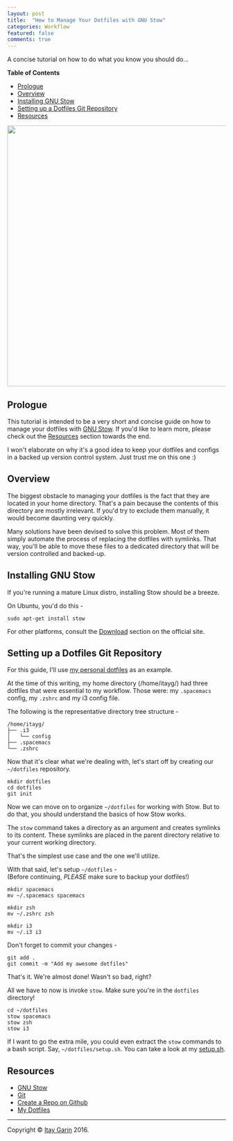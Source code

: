 ```yaml
---
layout: post
title:  "How to Manage Your Dotfiles with GNU Stow"
categories: Workflow
featured: false
comments: true
---
```


A concise tutorial on how to do what you know you should do...

<!--more-->

<!-- markdown-toc start - Don't edit this section. Run M-x markdown-toc-generate-toc again -->
**Table of Contents**

- [Prologue](#prologue)
- [Overview](#overview)
- [Installing GNU Stow](#installing-gnu-stow)
- [Setting up a Dotfiles Git Repository](#setting-up-a-dotfiles-git-repository)
- [Resources](#resources)

<!-- markdown-toc end -->

<img src="http://www.gnu.org.ua/graphics/winkler-gnu.png" width="600">

## Prologue 

This tutorial is intended to be a very short and concise guide on how to manage your dotfiles with [GNU Stow](https://www.gnu.org/software/stow/).
If you'd like to learn more, please check out the [Resources](#resources) section towards the end.

I won't elaborate on why it's a good idea to keep your dotfiles and configs in a 
backed up version control system. Just trust me on this one :)

## Overview

The biggest obstacle to managing your dotfiles is the fact that they are located in your home directory.
That's a pain because the contents of this directory are mostly irrelevant.
If you'd try to exclude them manually, it would become daunting very quickly.

Many solutions have been devised to solve this problem.
Most of them simply automate the process of replacing the dotfiles with symlinks.
That way, you'll be able to move these files to a dedicated directory that
will be version controlled and backed-up.

## Installing GNU Stow

If you're running a mature Linux distro, installing Stow should be a breeze.

On Ubuntu, you'd do this - 

```shell
sudo apt-get install stow
```

For other platforms, consult the [Download](https://www.gnu.org/software/stow#download) section on the official site.

## Setting up a Dotfiles Git Repository

For this guide, I'll use [my personal dotfiles](https://github.com/ItayGarin/dotfiles) as an example.

At the time of this writing, my home directory (/home/itayg/) had three dotfiles that were essential to my workflow.
Those were: my `.spacemacs` config, my `.zshrc` and my i3 config file.

The following is the representative directory tree structure -

```
/home/itayg/
├── .i3
│   └── config
├── .spacemacs
└── .zshrc
```

Now that it's clear what we're dealing with, let's start off by creating our `~/dotfiles` repository.

```shell
mkdir dotfiles
cd dotfiles
git init
```

Now we can move on to organize `~/dotfiles` for working with Stow.
But to do that, you should understand the basics of how Stow works.

The `stow` command takes a directory as an argument and creates symlinks to its content.
These symlinks are placed in the parent directory relative to your current working directory.

That's the simplest use case and the one we'll utilize.

With that said, let's setup `~/dotfiles` -   
(Before continuing, *PLEASE* make sure to backup your dotfiles!)

```shell
mkdir spacemacs
mv ~/.spacemacs spacemacs

mkdir zsh
mv ~/.zshrc zsh

mkdir i3
mv ~/.i3 i3
```

Don't forget to commit your changes - 

```shell
git add .
git commit -m "Add my awesome dotfiles"
```

That's it. We're almost done!
Wasn't so bad, right?

All we have to now is invoke `stow`.
Make sure you're in the `dotfiles` directory!

```shell
cd ~/dotfiles
stow spacemacs
stow zsh
stow i3
```

If I want to go the extra mile, you could even extract the `stow` commands
to a bash script. Say, `~/dotfiles/setup.sh`.
You can take a look at my [setup.sh](https://github.com/ItayGarin/dotfiles/blob/afb7466d85c39f3095c35d522613e4c3f965bdfa/setup.sh).

## Resources

* [GNU Stow](https://www.gnu.org/software/stow/)
* [Git](https://git-scm.com/)
* [Create a Repo on Github](https://help.github.com/articles/create-a-repo/)
* [My Dotfiles](https://github.com/ItayGarin/dotfiles)

***

Copyright © [Itay Garin](http://www.garin.io/) 2016.
